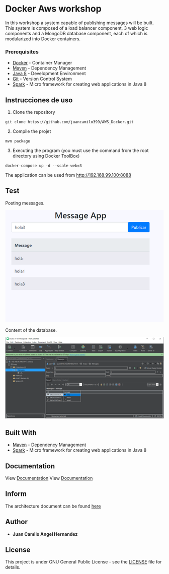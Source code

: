 # Docker Aws workshop

In this workshop a system capable of publishing messages will be built. This system is composed of a load balancer component, 3 web logic components and a MongoDB database component, each of which is modularized into Docker containers.


### Prerequisites

* [Docker](https://www.docker.com/) - Container Manager
* [Maven](https://maven.apache.org/) - Dependency Management
* [Java 8](https://www.oracle.com/co/java/technologies/javase/javase-jdk8-downloads.html) -  Development Environment 
* [Git](https://git-scm.com/) - Version Control System
* [Spark](http://sparkjava.com/) - Micro framework for creating web applications in Java 8


## Instrucciones de uso 

1. Clone the repository

```
git clone https://github.com/juancamilo399/AWS_Docker.git
```

2. Compile the projet

```
mvn package 
```

3. Executing the program (you must use the command from the root directory using Docker ToolBox)

```
docker-compose up -d --scale web=3
```

The application can be used from http://192.168.99.100:8088


## Test

Posting messages.

![img1](img/img1.PNG)


Content of the database.

![img2](img/img2.PNG)


## Built With

* [Maven](https://maven.apache.org/) - Dependency Management
* [Spark](http://sparkjava.com/) - Micro framework for creating web applications in Java 8

## Documentation

View [Documentation](https://juancamilo399.github.io/AWS_Docker/apidocs_load/)
View [Documentation](https://juancamilo399.github.io/AWS_Docker/apidocs_web/)

## Inform

The architecture document can be found [here](arep5.pdf)


## Author

* **Juan Camilo Angel Hernandez** 


## License

This project is under GNU General Public License - see the [LICENSE](LICENSE) file for details.

